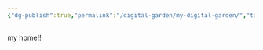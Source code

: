 ```yaml
---
{"dg-publish":true,"permalink":"/digital-garden/my-digital-garden/","tags":["gardenEntry"]}
---
```


my home!!